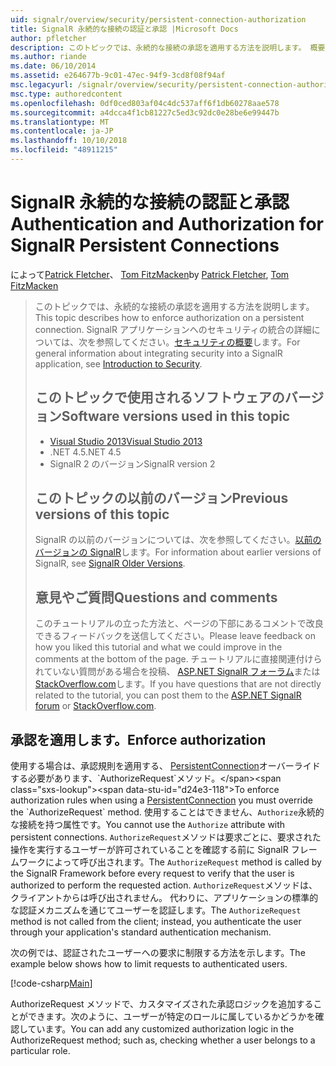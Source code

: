 ```yaml
---
uid: signalr/overview/security/persistent-connection-authorization
title: SignalR 永続的な接続の認証と承認 |Microsoft Docs
author: pfletcher
description: このトピックでは、永続的な接続の承認を適用する方法を説明します。 概要については、SignalR アプリケーションでは、セキュリティと統合しています.
ms.author: riande
ms.date: 06/10/2014
ms.assetid: e264677b-9c01-47ec-94f9-3cd8f08f94af
msc.legacyurl: /signalr/overview/security/persistent-connection-authorization
msc.type: authoredcontent
ms.openlocfilehash: 0df0ced803af04c4dc537aff6f1db60278aae578
ms.sourcegitcommit: a4dcca4f1cb81227c5ed3c92dc0e28be6e99447b
ms.translationtype: MT
ms.contentlocale: ja-JP
ms.lasthandoff: 10/10/2018
ms.locfileid: "48911215"
---
```

<a name="authentication-and-authorization-for-signalr-persistent-connections"></a><span data-ttu-id="d24e3-104">SignalR 永続的な接続の認証と承認</span><span class="sxs-lookup"><span data-stu-id="d24e3-104">Authentication and Authorization for SignalR Persistent Connections</span></span>
====================
<span data-ttu-id="d24e3-105">によって[Patrick Fletcher](https://github.com/pfletcher)、 [Tom FitzMacken](https://github.com/tfitzmac)</span><span class="sxs-lookup"><span data-stu-id="d24e3-105">by [Patrick Fletcher](https://github.com/pfletcher), [Tom FitzMacken](https://github.com/tfitzmac)</span></span>

> <span data-ttu-id="d24e3-106">このトピックでは、永続的な接続の承認を適用する方法を説明します。</span><span class="sxs-lookup"><span data-stu-id="d24e3-106">This topic describes how to enforce authorization on a persistent connection.</span></span> <span data-ttu-id="d24e3-107">SignalR アプリケーションへのセキュリティの統合の詳細については、次を参照してください。[セキュリティの概要](introduction-to-security.md)します。</span><span class="sxs-lookup"><span data-stu-id="d24e3-107">For general information about integrating security into a SignalR application, see [Introduction to Security](introduction-to-security.md).</span></span>
>
> ## <a name="software-versions-used-in-this-topic"></a><span data-ttu-id="d24e3-108">このトピックで使用されるソフトウェアのバージョン</span><span class="sxs-lookup"><span data-stu-id="d24e3-108">Software versions used in this topic</span></span>
>
>
> - [<span data-ttu-id="d24e3-109">Visual Studio 2013</span><span class="sxs-lookup"><span data-stu-id="d24e3-109">Visual Studio 2013</span></span>](https://my.visualstudio.com/Downloads?q=visual%20studio%202013)
> - <span data-ttu-id="d24e3-110">.NET 4.5</span><span class="sxs-lookup"><span data-stu-id="d24e3-110">.NET 4.5</span></span>
> - <span data-ttu-id="d24e3-111">SignalR 2 のバージョン</span><span class="sxs-lookup"><span data-stu-id="d24e3-111">SignalR version 2</span></span>
>
>
>
> ## <a name="previous-versions-of-this-topic"></a><span data-ttu-id="d24e3-112">このトピックの以前のバージョン</span><span class="sxs-lookup"><span data-stu-id="d24e3-112">Previous versions of this topic</span></span>
>
> <span data-ttu-id="d24e3-113">SignalR の以前のバージョンについては、次を参照してください。[以前のバージョンの SignalR](../older-versions/index.md)します。</span><span class="sxs-lookup"><span data-stu-id="d24e3-113">For information about earlier versions of SignalR, see [SignalR Older Versions](../older-versions/index.md).</span></span>
>
> ## <a name="questions-and-comments"></a><span data-ttu-id="d24e3-114">意見やご質問</span><span class="sxs-lookup"><span data-stu-id="d24e3-114">Questions and comments</span></span>
>
> <span data-ttu-id="d24e3-115">このチュートリアルの立った方法と、ページの下部にあるコメントで改良できるフィードバックを送信してください。</span><span class="sxs-lookup"><span data-stu-id="d24e3-115">Please leave feedback on how you liked this tutorial and what we could improve in the comments at the bottom of the page.</span></span> <span data-ttu-id="d24e3-116">チュートリアルに直接関連付けられていない質問がある場合を投稿、 [ASP.NET SignalR フォーラム](https://forums.asp.net/1254.aspx/1?ASP+NET+SignalR)または[StackOverflow.com](http://stackoverflow.com/)します。</span><span class="sxs-lookup"><span data-stu-id="d24e3-116">If you have questions that are not directly related to the tutorial, you can post them to the [ASP.NET SignalR forum](https://forums.asp.net/1254.aspx/1?ASP+NET+SignalR) or [StackOverflow.com](http://stackoverflow.com/).</span></span>


## <a name="enforce-authorization"></a><span data-ttu-id="d24e3-117">承認を適用します。</span><span class="sxs-lookup"><span data-stu-id="d24e3-117">Enforce authorization</span></span>

<span data-ttu-id="d24e3-118">使用する場合は、承認規則を適用する、 [PersistentConnection](https://msdn.microsoft.com/library/microsoft.aspnet.signalr.persistentconnection(v=vs.111).aspx)オーバーライドする必要があります、`AuthorizeRequest`メソッド。</span><span class="sxs-lookup"><span data-stu-id="d24e3-118">To enforce authorization rules when using a [PersistentConnection](https://msdn.microsoft.com/library/microsoft.aspnet.signalr.persistentconnection(v=vs.111).aspx) you must override the `AuthorizeRequest` method.</span></span> <span data-ttu-id="d24e3-119">使用することはできません、`Authorize`永続的な接続を持つ属性です。</span><span class="sxs-lookup"><span data-stu-id="d24e3-119">You cannot use the `Authorize` attribute with persistent connections.</span></span> <span data-ttu-id="d24e3-120">`AuthorizeRequest`メソッドは要求ごとに、要求された操作を実行するユーザーが許可されていることを確認する前に SignalR フレームワークによって呼び出されます。</span><span class="sxs-lookup"><span data-stu-id="d24e3-120">The `AuthorizeRequest` method is called by the SignalR Framework before every request to verify that the user is authorized to perform the requested action.</span></span> <span data-ttu-id="d24e3-121">`AuthorizeRequest`メソッドは、クライアントからは呼び出されません。 代わりに、アプリケーションの標準的な認証メカニズムを通じてユーザーを認証します。</span><span class="sxs-lookup"><span data-stu-id="d24e3-121">The `AuthorizeRequest` method is not called from the client; instead, you authenticate the user through your application's standard authentication mechanism.</span></span>

<span data-ttu-id="d24e3-122">次の例では、認証されたユーザーへの要求に制限する方法を示します。</span><span class="sxs-lookup"><span data-stu-id="d24e3-122">The example below shows how to limit requests to authenticated users.</span></span>

[!code-csharp[Main](persistent-connection-authorization/samples/sample1.cs)]

<span data-ttu-id="d24e3-123">AuthorizeRequest メソッドで、カスタマイズされた承認ロジックを追加することができます。次のように、ユーザーが特定のロールに属しているかどうかを確認しています。</span><span class="sxs-lookup"><span data-stu-id="d24e3-123">You can add any customized authorization logic in the AuthorizeRequest method; such as, checking whether a user belongs to a particular role.</span></span>
